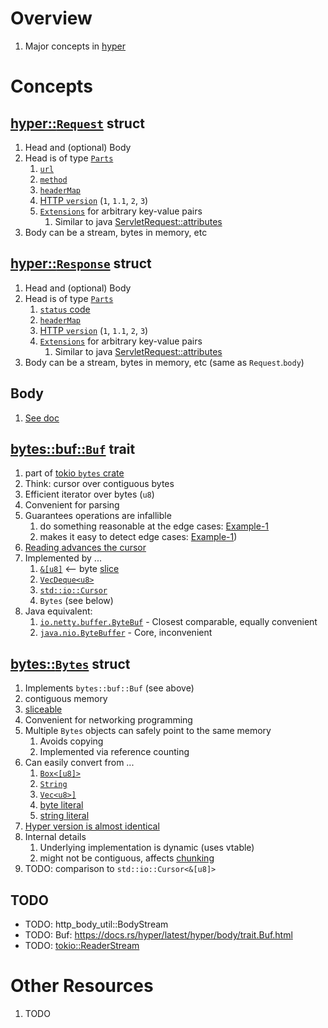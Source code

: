 # Overview

1. Major concepts in [hyper](https://hyper.rs/)

# Concepts

## [hyper::`Request`](https://docs.rs/hyper/latest/hyper/struct.Request.html) struct

1. Head and (optional) Body
1. Head is of type [`Parts`](https://docs.rs/http/1.1.0/http/request/struct.Parts.html)
    1. [`url`](https://docs.rs/http/1.1.0/http/uri/struct.Uri.html)
    1. [`method`](https://docs.rs/http/1.1.0/http/method/struct.Method.html)
    1. [`headerMap`](https://docs.rs/http/1.1.0/http/header/struct.HeaderMap.html)
    1. [HTTP `version`](https://docs.rs/http/1.1.0/http/version/struct.Version.html) (`1`, `1.1`, `2`, `3`)
    1. [`Extensions`](https://docs.rs/http/1.1.0/http/struct.Extensions.html) for arbitrary key-value pairs
        1. Similar to java [ServletRequest::attributes](https://javaee.github.io/javaee-spec/javadocs/javax/servlet/ServletRequest.html#getAttribute-java.lang.String-)
1. Body can be a stream, bytes in memory, etc

## [hyper::`Response`](https://docs.rs/hyper/latest/hyper/struct.Response.html) struct

1. Head and (optional) Body
1. Head is of type [`Parts`](https://docs.rs/http/1.1.0/http/response/struct.Parts.html)
    1. [`status` code](https://docs.rs/http/1.1.0/http/status/struct.StatusCode.html)
    1. [`headerMap`](https://docs.rs/http/1.1.0/http/header/struct.HeaderMap.html)
    1. [HTTP `version`](https://docs.rs/http/1.1.0/http/version/struct.Version.html) (`1`, `1.1`, `2`, `3`)
    1. [`Extensions`](https://docs.rs/http/1.1.0/http/struct.Extensions.html) for arbitrary key-value pairs
        1. Similar to java [ServletRequest::attributes](https://javaee.github.io/javaee-spec/javadocs/javax/servlet/ServletRequest.html#getAttribute-java.lang.String-)
1. Body can be a stream, bytes in memory, etc (same as `Request`.`body`)

## Body

1. [See doc](./hyper.body.md)

## [bytes::buf::`Buf`](https://docs.rs/bytes/latest/bytes/buf/trait.Buf.html) trait

1. part of [tokio `bytes` crate](https://github.com/tokio-rs/bytes)
1. Think: cursor over contiguous bytes
1. Efficient iterator over bytes (`u8`)
1. Convenient for parsing
1. Guarantees operations are infallible
    1. do something reasonable at the edge cases: [Example-1](https://docs.rs/bytes/latest/bytes/buf/trait.Buf.html#implementer-notes-1)
    1. makes it easy to detect edge cases: [Example-1](https://docs.rs/bytes/latest/bytes/buf/trait.Buf.html#method.has_remaining))
1. [Reading advances the cursor](https://docs.rs/bytes/latest/bytes/buf/trait.Buf.html#method.get_u8)
1. Implemented by ...
    1. [`&[u8]`](https://docs.rs/bytes/latest/bytes/buf/trait.Buf.html#impl-Buf-for-%26%5Bu8%5D)  <-- byte [slice](https://doc.rust-lang.org/std/primitive.slice.html)
    1. [`VecDeque<u8>`](https://docs.rs/bytes/latest/bytes/buf/trait.Buf.html#impl-Buf-for-VecDeque%3Cu8%3E)
    1. [`std::io::Cursor`](https://doc.rust-lang.org/nightly/std/io/struct.Cursor.html)
    1. `Bytes` (see below)
1. Java equivalent: 
    1. [`io.netty.buffer.ByteBuf`](https://netty.io/4.1/api/io/netty/buffer/ByteBuf.html) - Closest comparable, equally convenient
    1. [`java.nio.ByteBuffer`](https://docs.oracle.com/en%2Fjava%2Fjavase%2F21%2Fdocs%2Fapi%2F%2F/java.base/java/nio/ByteBuffer.html) - Core, inconvenient 


## [bytes::`Bytes`](https://docs.rs/bytes/latest/bytes/struct.Bytes.html) struct

1. Implements `bytes::buf::Buf` (see above)
1. contiguous memory
1. [sliceable](https://docs.rs/bytes/latest/bytes/struct.Bytes.html#method.slice)
1. Convenient for networking programming
1. Multiple `Bytes` objects can safely point to the same memory
    1. Avoids copying
    1. Implemented via reference counting
1. Can easily convert from ...
    1. [`Box<[u8]>`](https://docs.rs/hyper/latest/hyper/body/struct.Bytes.html#impl-From%3CBox%3C%5Bu8%5D%3E%3E-for-Bytes)
    1. [`String`](https://docs.rs/hyper/latest/hyper/body/struct.Bytes.html#impl-From%3CString%3E-for-Bytes)
    1. [`Vec<u8>]`](https://docs.rs/hyper/latest/hyper/body/struct.Bytes.html#impl-From%3CVec%3Cu8%3E%3E-for-Bytes)
    1. [byte literal](https://docs.rs/hyper/latest/hyper/body/struct.Bytes.html#impl-From%3C%26%5Bu8%5D%3E-for-Bytes)    
    1. [string literal](https://docs.rs/hyper/latest/hyper/body/struct.Bytes.html#impl-From%3C%26str%3E-for-Bytes)
1. [Hyper version is almost identical](https://docs.rs/hyper/latest/hyper/body/struct.Bytes.html)
1. Internal details
    1. Underlying implementation is dynamic (uses vtable)
    1. might not be contiguous, affects [chunking](https://docs.rs/bytes/latest/bytes/buf/trait.Buf.html#tymethod.chunk)    
1. TODO: comparison to `std::io::Cursor<&[u8]>`


## TODO
- TODO: http_body_util::BodyStream    
- TODO: Buf: https://docs.rs/hyper/latest/hyper/body/trait.Buf.html
- TODO: [tokio::ReaderStream](TODO)

# Other Resources

1. TODO
